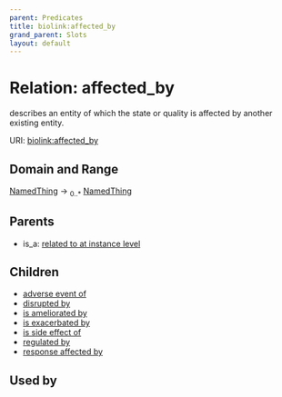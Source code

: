 ```yaml
---
parent: Predicates
title: biolink:affected_by
grand_parent: Slots
layout: default
---
```


# Relation: affected_by


describes an entity of which the state or quality is affected by another existing entity.

URI: [biolink:affected_by](https://w3id.org/biolink/affected_by)

## Domain and Range

[NamedThing](NamedThing.md) ->  <sub>0..\*</sub> [NamedThing](NamedThing.md)

## Parents

 *  is_a: [related to at instance level](related_to_at_instance_level.md)

## Children

 *  [adverse event of](adverse_event_of.md)
 *  [disrupted by](disrupted_by.md)
 *  [is ameliorated by](is_ameliorated_by.md)
 *  [is exacerbated by](is_exacerbated_by.md)
 *  [is side effect of](is_side_effect_of.md)
 *  [regulated by](regulated_by.md)
 *  [response affected by](response_affected_by.md)

## Used by

